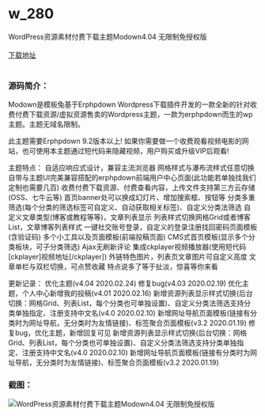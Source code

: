 # w_280
WordPress资源素材付费下载主题Modown4.04 无限制免授权版
<br/></br>
[下载地址](https://www.uuid2.com/280.html "下载地址")
<br/></br>
<h3>源码简介：</h3>
<p>Modown是模板兔基于Erphpdown Wordpress下载插件开发的一款全新的针对收费付费下载资源/虚拟资源售卖的Wordpress主题，一款为erphpdown而生的wp主题。主题无域名限制。<p>
<p>此主题需要Erphpdown 9.2版本以上!
如果你需要做一个收费观看视频电影的网站，也可使用本主题通过短代码来隐藏视频，用户购买或升级VIP后观看!

主题特点：
自适应响应式设计，兼容主流浏览器
网格样式与瀑布流样式任意切换
自带与主题UI完美兼容搭配的erphpdown前端用户中心页面(此功能若单独找我们定制也需要几百)
收费付费下载资源、付费查看内容，上传文件支持第三方云存储(OSS、七牛云等)
首页banner处可以换成幻灯片、增加搜索框、按钮等
分类多重筛选(每个分类的筛选标签可自定义、自动获取相关标签)、自定义分类法筛选
自定义文章类型(博客或教程等等)，文章列表显示
列表样式切换网格Grid或者博客List，文章博客列表样式
一键社交账号登录，自定义的登录注册找回密码页面模板(含验证码)
多个小工具以及页面模板(前端投稿页面)
CMS式首页模板(显示多个分类板块，可子分类筛选)
Ajax无刷新评论
集成ckplayer视频播放器(使用短代码[ckplayer]视频地址[/ckplayer])
外链特色图片，列表页文章图片可自定义高度
文章单栏与双栏切换，可点赞收藏
特点说多了等于扯淡，惊喜等你来看

更新记录：
优化主题(v4.04 2020.02.24)
修复bug(v4.03 2020.02.19)
优化主题，个人中心新增我的投稿(v4.01 2020.02.16)
新增资源列表显示样式切换(后台切换：网格Grid、列表List，每个分类也可单独设置)、自定义分类法筛选支持分类单独指定、注册支持中文名(v4.0 2020.02.10)
新增网址导航页面模板(链接有分类时为网址导航，无分类时为友情链接)、标签聚合页面模板(v3.2 2020.01.19)
修复bug，优化主题，新增回复可见
新增资源列表显示样式切换(后台切换：网格Grid、列表List，每个分类也可单独设置)、自定义分类法筛选支持分类单独指定、注册支持中文名(v4.0 2020.02.10)
新增网址导航页面模板(链接有分类时为网址导航，无分类时为友情链接)、标签聚合页面模板(v3.2 2020.01.19)<p>
<h3>截图：</h3>
<img src="https://www.uuid2.com/wp-content/uploads/img/202105/cb9ec3d600.jpg" alt="WordPress资源素材付费下载主题Modown4.04 无限制免授权版">
